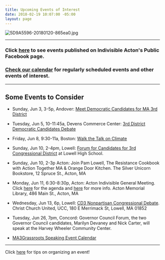 ```yaml
---
title: Upcoming Events of Interest
date: 2018-02-19 10:07:00 -05:00
layout: page
---
```


![5D9A5596-20180120-865ea0.jpg](/uploads/5D9A5596-20180120-865ea0.jpg)

---

### Click [here](https://www.facebook.com/pg/IndivisibleActon/events/?ref=page_internal) to see events published on Indivisible Acton's Public Facebook page.

### [Check our calendar](http://www.indivisibleacton.org/calendar.html) for regularly scheduled events and other events of interest.

---

## Some Events to Consider

* Sunday, Jun 3, 3-5p, Andover: [Meet Democratic Candidates for MA 3rd District](https://www.facebook.com/groups/ATMMV/permalink/450729802047787/)


* Tuesday, Jun 5, 10-11:45a, Devens Commerce Center: [3rd District Democratic Candidates Debate](http://www.lowellsun.com/todaysheadlines/ci_31773152/3rd-district-dem-hopefuls-join-sun-debates#ixzz5BfgUB4B4)


* Friday, Jun 8, 9:30-11a, Boston: [Walk the Talk on Climate](https://www.eventbrite.com/e/walk-the-talk-on-climate-tickets-46020776381)


* Sunday, Jun 10, 2-4pm, Lowell: [Forum for Candidates for 3rd Congressional District](http://https://www.facebook.com/events/811884375668116??ti=ia) at Lowell High School.


* Sunday, Jun 10, 2-3p Acton: Join Pam Lowell, The Resistance Cookbook with Action Together MA & Orange Door Kitchen.  The Silver Unicorn Bookstore, 12 Spruce St., Acton, MA


* Monday, Jun 11, 6:30-8:30p, Acton: Acton Indivisible General Meeting.  Click [here](https://docs.google.com/document/d/1zSdlt5sDjYc5u6WWwNCDsIPSvnb_skjJDIXPmYFazf4/edit?usp=sharing) for the agenda and [here](https://www.facebook.com/events/393463791136361/) for more info.  Acton Memorial Library, 486 Main St., Acton, MA


* Wednesday, Jun 13, 6p, Lowell: [CD3 Nonpartisan Congressional Debate](https://www.facebook.com/events/169636493880460/). Christ Church United, UCC, 180 E Merrimack St, Lowell, MA 01852


* Tuesday, Jun 26, 7pm, Concord:  Governor Council Forum, the two Governor Council candidates, Marilyn Devaney and Nick Carter, will speak at the Harvey Wheeler Community Center.


* [MA3Grassroots Speaking Event Calendar](https://www.ma3grassroots.com/event-calendar)

---

Click [here](http://www.indivisibleacton.org/events/organize-an-event.html) for tips on organizing an event!